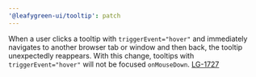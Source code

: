 ```yaml
---
'@leafygreen-ui/tooltip': patch
---
```


When a user clicks a tooltip with `triggerEvent="hover"` and immediately navigates to another browser tab or window and then back, the tooltip unexpectedly reappears.
With this change, tooltips with `triggerEvent="hover"` will not be focused `onMouseDown`.
[LG-1727](https://jira.mongodb.org/browse/LG-1727)
